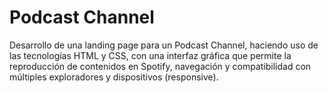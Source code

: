# Podcast Channel
Desarrollo de una landing page para un Podcast Channel, haciendo uso de
las tecnologías HTML y CSS, con una interfaz gráfica que permite la
reproducción de contenidos en Spotify, navegación y compatibilidad con
múltiples exploradores y dispositivos (responsive).
